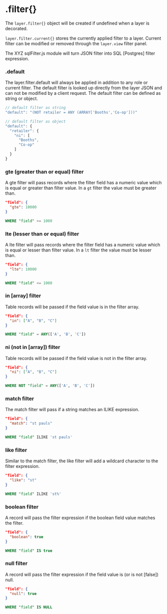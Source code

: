 # .filter{}

The `layer.filter{}` object will be created if undefined when a layer is decorated.

`layer.filter.current{}` stores the currently applied filter to a layer. Current filter can be modified or removed through the `layer.view` filter panel.

The XYZ sqlFilter.js module will turn JSON filter into SQL [Postgres] filter expression.

### .default

The layer.filter.default will always be applied in addition to any role or current filter. The default filter is looked up directly from the layer JSON and can not be modified by a client request. The default filter can be defined as string or object.

```js
// default filter as string
"default": "(NOT retailer = ANY (ARRAY['Booths','Co-op']))"

// default filter as object
"default": {
  "retailer": {
    "ni": [
      "Booths",
      "Co-op"
    ]
  }
}
```

### gte (greater than or equal) filter

A gte filter will pass records where the filter field has a numeric value which is equal or greater than filter value. In a `gt` filter the value must be greater than.

```json
"field": {
  "gte": 10000
}
```

```SQL
WHERE "field" >= 1000
```

### lte (lesser than or equal) filter

A lte filter will pass records where the filter field has a numeric value which is equal or lesser than filter value. In a `lt` filter the value must be lesser than.

```json
"field": {
  "lte": 10000
}
```

```SQL
WHERE "field" <= 1000
```

### in [array] filter

Table records will be passed if the field value is in the filter array.

```json
"field": {
  "in": ["A", "B", "C"]
}
```

```SQL
WHERE "field" = ANY(['A', 'B', 'C'])
```

### ni (not in [array]) filter

Table records will be passed if the field value is not in the filter array.

```json
"field": {
  "ni": ["A", "B", "C"]
}
```

```SQL
WHERE NOT "field" = ANY(['A', 'B', 'C'])
```

### match filter

The match filter will pass if a string matches an ILIKE expression.

```json
"field": {
  "match": "st pauls"
}
```

```SQL
WHERE "field" ILIKE 'st pauls'
```

### like filter

Similar to the match filter, the like filter will add a wildcard character to the filter expression.

```json
"field": {
  "like": "st"
}
```

```SQL
WHERE "field" ILIKE 'st%'
```

### boolean filter

A record will pass the filter expression if the boolean field value matches the filter.

```json
"field": {
  "boolean": true
}
```

```SQL
WHERE "field" IS true
```

### null filter

A record will pass the filter expression if the field value is (or is not [false]) null.

```json
"field": {
  "null": true
}
```

```SQL
WHERE "field" IS NULL
```
